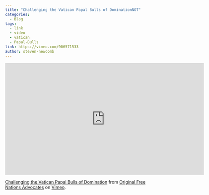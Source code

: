 ```yaml
---
title: "Challenging the Vatican Papal Bulls of DominationNOT"
categories:
  - Blog
tags:
  - link
  - video
  - vatican
  - Papal-Bulls
link: https://vimeo.com/906571533
author: steven-newcomb
---
```

<iframe src="https://player.vimeo.com/video/906571533?h=92a6bede6b" width="640" height="360" frameborder="0" allow="autoplay; fullscreen; picture-in-picture" allowfullscreen></iframe>

<p><a href="https://vimeo.com/906571533">Challenging the Vatican Papal Bulls of Domination</a> from <a href="https://vimeo.com/originalfreenations">Original Free Nations Advocates</a> on <a href="https://vimeo.com">Vimeo</a>.</p>